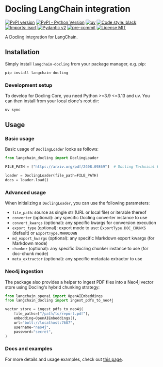 # Docling LangChain integration

[![PyPI version](https://img.shields.io/pypi/v/langchain-docling)](https://pypi.org/project/langchain-docling/)
[![PyPI - Python Version](https://img.shields.io/pypi/pyversions/langchain-docling)](https://pypi.org/project/langchain-docling/)
[![uv](https://img.shields.io/endpoint?url=https://raw.githubusercontent.com/astral-sh/uv/main/assets/badge/v0.json)](https://github.com/astral-sh/uv)
[![Code style: black](https://img.shields.io/badge/code%20style-black-000000.svg)](https://github.com/psf/black)
[![Imports: isort](https://img.shields.io/badge/%20imports-isort-%231674b1?style=flat&labelColor=ef8336)](https://pycqa.github.io/isort/)
[![Pydantic v2](https://img.shields.io/endpoint?url=https://raw.githubusercontent.com/pydantic/pydantic/main/docs/badge/v2.json)](https://pydantic.dev)
[![pre-commit](https://img.shields.io/badge/pre--commit-enabled-brightgreen?logo=pre-commit&logoColor=white)](https://github.com/pre-commit/pre-commit)
[![License MIT](https://img.shields.io/github/license/docling-project/docling-langchain)](https://opensource.org/licenses/MIT)

A [Docling](https://github.com/docling-project/docling) integration for
[LangChain](https://github.com/langchain-ai/langchain/).

## Installation

Simply install `langchain-docling` from your package manager, e.g. pip:
```bash
pip install langchain-docling
```

### Development setup

To develop for Docling Core, you need Python >=3.9 <=3.13 and uv. You can then install from your local clone's root dir:
```bash
uv sync
```

## Usage

### Basic usage

Basic usage of `DoclingLoader` looks as follows:

```python
from langchain_docling import DoclingLoader

FILE_PATH = ["https://arxiv.org/pdf/2408.09869"]  # Docling Technical Report

loader = DoclingLoader(file_path=FILE_PATH)
docs = loader.load()
```

### Advanced usage

When initializing a `DoclingLoader`, you can use the following parameters:

- `file_path`: source as single str (URL or local file) or iterable thereof
- `converter` (optional): any specific Docling converter instance to use
- `convert_kwargs` (optional): any specific kwargs for conversion execution
- `export_type` (optional): export mode to use: `ExportType.DOC_CHUNKS` (default) or
    `ExportType.MARKDOWN`
- `md_export_kwargs` (optional): any specific Markdown export kwargs (for Markdown mode)
- `chunker` (optional): any specific Docling chunker instance to use (for doc-chunk
    mode)
- `meta_extractor` (optional): any specific metadata extractor to use

### Neo4j ingestion

The package also provides a helper to ingest PDF files into a Neo4j vector store
using Docling's hybrid chunking strategy:

```python
from langchain_openai import OpenAIEmbeddings
from langchain_docling import ingest_pdfs_to_neo4j

vector_store = ingest_pdfs_to_neo4j(
    file_paths=["/path/to/report.pdf"],
    embedding=OpenAIEmbeddings(),
    url="bolt://localhost:7687",
    username="neo4j",
    password="secret",
)
```

### Docs and examples

For more details and usage examples, check out
[this page](https://docling-project.github.io/docling/integrations/langchain/).
